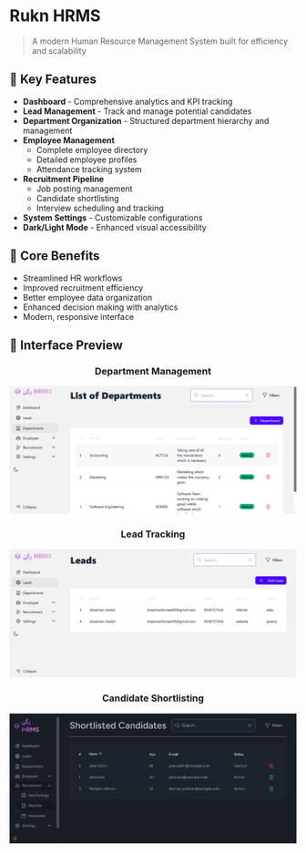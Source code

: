# Rukn HRMS

> A modern Human Resource Management System built for efficiency and scalability

## 🚀 Key Features

- **Dashboard** - Comprehensive analytics and KPI tracking
- **Lead Management** - Track and manage potential candidates
- **Department Organization** - Structured department hierarchy and management
- **Employee Management**
  - Complete employee directory
  - Detailed employee profiles
  - Attendance tracking system
- **Recruitment Pipeline**
  - Job posting management
  - Candidate shortlisting
  - Interview scheduling and tracking
- **System Settings** - Customizable configurations
- **Dark/Light Mode** - Enhanced visual accessibility

## 🎯 Core Benefits

- Streamlined HR workflows
- Improved recruitment efficiency  
- Better employee data organization
- Enhanced decision making with analytics
- Modern, responsive interface

## 📸 Interface Preview

<div align="center">

### Department Management
![Department Dashboard](https://github.com/shadmanshaikh/rukn/blob/main/public/photos/dept.png)

### Lead Tracking
![Lead Management](https://github.com/shadmanshaikh/rukn/blob/main/public/photos/leads.png)

### Candidate Shortlisting
![Shortlist Interface](https://github.com/shadmanshaikh/rukn/blob/main/public/photos/shortlist.png)

</div>
